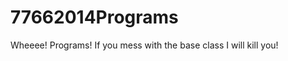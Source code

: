 77662014Programs
================

Wheeee! Programs!
If you mess with the base class I will kill you!
